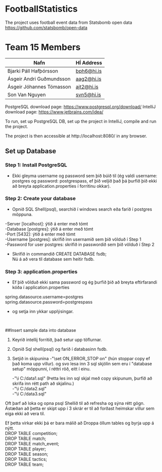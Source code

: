 # FootballStatistics
 
 The project uses football event data from Statsbomb open data
https://github.com/statsbomb/open-data

# Team 15 Members

| Nafn                     | HÍ Address |
|--------------------------|------------|
| Bjarki Páll Hafþórsson   | bph6@hi.is |
| Ásgeir Andri Guðmundsson | aag2@hi.is |
| Ásgeir Jóhannes Tómasson | ajt2@hi.is |
| Son Van Nguyen           | svn5@hi.is |

PostgreSQL download page: https://www.postgresql.org/download/
IntelliJ   download page: https://www.jetbrains.com/idea/



To run, set up PostgreSQL DB, set up the project in IntelliJ, compile and run the project.

The project is then accessible at http://localhost:8080/ in any browser.


## Set up Database

### Step 1: Install PostgreSQL
  - Ekki gleyma username og password sem þið búið til (ég valdi username: postgres og password: postgrespass,
    ef þið veljið það þá þurfið þið ekki að breyta application.properties í forritinu okkar).


### Step 2: Create your database
  - Opnið SQL Shell(psql), searchið í windows search eða farið í postgres möppuna.

  -Server [localhost]: ýtið á enter með tómt <br />
  -Database [postgres]: ýtið á enter með tómt <br />
  -Port [5432]: ýtið á enter með tómt <br />
  -Username [postgres]: skrifið inn usernamið sem þið völduð í Step 1 <br />
  -Password for user postgres: skrifið in passwordið sem þið völduð í Step 2 <br />

  - Skrifið in commandið CREATE DATABASE fsdb;<br />
    Nú á að vera til database sem heitir fsdb.

### Step 3: application.properties

  - Ef þið völduð ekki sama password og ég þurfið þið að breyta eftirfarandi kóða í application.properties
  
  spring.datasource.username=postgres <br />
  spring.datasource.password=postgrespass

  - og setja inn ykkar upplýsingar.
<br />

##Insert sample data into database

1. Keyrið intellij forritið, það setur upp töflurnar.<br />
2. Opnið Sql shell(psql) og farið í databasinn fsdb.<br />
3. Setjið in skipunina
      -"\set ON_ERROR_STOP on"  (hún stoppar copy ef það koma upp villur).
   og svo lesa inn 3 sql skjölin sem eru í "database setup" möppunni, í réttri röð, eitt í einu.<br />

      -"\i C:/data1.sql"  (Þetta les inn sql skjal með copy skipunum, þurfið að skrifa inn rétt path að skjalinu.)<br />
      -"\i C:/data2.sql"<br />
      -"\i C:/data3.sql"<br />

Oft þarf að loka og opna psql Shellið til að refresha og sýna rétt gögn. Ástæðan að þetta er skipt upp í 3 skrár er til að forðast heimskar
villur sem eiga ekki að vera til.<br />

Ef þetta virkar ekki þá er bara málið að Droppa öllum tables og byrja upp á nýtt.<br />
DROP TABLE competition; <br />
DROP TABLE match;<br />
DROP TABLE match_event;<br />
DROP TABLE player;<br />
DROP TABLE season;<br />
DROP TABLE tactics;<br />
DROP TABLE team;<br />

